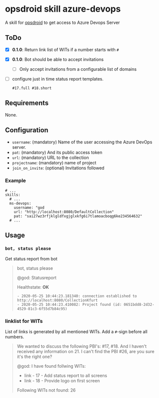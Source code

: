 # opsdroid skill azure-devops

A skill for [opsdroid](https://github.com/opsdroid/opsdroid) to get access to
Azure Devops Server


## ToDo

* [x] **0.1.0**: Return link list of WITs if a number starts with `#`
* [x] **0.1.0**: Bot should be able to accept invitations
  * [ ] Only accept invitations from a configurable list of domains
* [ ] configure just in time status report templates.
   ~~~text
   #17.full #18.short
   ~~~


## Requirements

None.


## Configuration

* `username`: (mandatory) Name of the user accessing the Azure DevOps server.
* `pat`: (mandatory) And its public access token
* `url`: (mandatory) URL to the collection
* `projectname`: (mandatory) name of project
* `join_on_invite`: (optional) Invitations followed


### Example

~~~text
# ...
skills:
  # ...
  ms-devops:
    username: "god
    url: "http://localhost:8080/DefaultCollection"
    pat: "sai27wz3rfjklgldfxgjglxkfg6i7tlamoacboqg6ke234564632"
  # ...
~~~


## Usage

### `bot, status please`

Get status report from bot

> bot, status please
>
> @god: Statusreport
>
> Healthstate: **OK**
>
>     - 2020-05-25 10:44:23.181340: connection established to http://localhost:8080/CollectionKfurt
>     - 2020-05-25 10:44:23.410082: Project found (id: 0651bdd8-2d32-4529-81c3-6f55d7b84c95)


### linklist for WITs

List of links is generated by all mentioned WITs. Add a `#`-sign before all
numbers.

> We wanted to discuss the following PBI's: #17, #18. And I haven't received
any information on 21. I can't find the PBI #26, are you sure it's the right
one?
>
> @god: I have found follwing WITs:
> * link - 17 - Add status report to all screens
> * link - 18 - Provide logo on first screen
>
> Following WITs not found: 26

